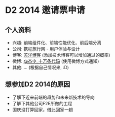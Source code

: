 # D2 2014 邀请票申请

## 个人资料

- 兴趣: 前端组件化、前端性能优化、前后端分离
- 公司: 携程旅行网 - 用户体验与设计
- 博客: [苏洋博客](http://www.soulteary.com) (添加技术博客可以增加通过的概率)
- 微博: [@杰少_十万条代码](http://weibo.com/2188122661/profile?topnav=1&wvr=5) (使用微博方式通知)
- 其他: ... (根据自己情况来, :D)

## 想参加D2 2014的原因

* 了解下近来前端的趋势和未来新技术的导向
* 了解下其他公司F2E所做的工程
* 国庆没打算回家，借此回家一趟
